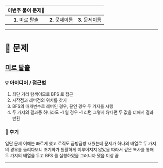 | 이번주 풀이 문제🧩  |                   |                |
|:-------------:|:-------------------:|:-------------------:|
| **1.** [미로 탈출](https://school.programmers.co.kr/learn/courses/30/lessons/159993) | **2.** [문제이름](링크) | **3.** [문제이름](링크) |
---

# 🧩 문제

## [미로 탈출](https://school.programmers.co.kr/learn/courses/30/lessons/159993)

### 💡 아이디어 / 접근법 
1. 최단 거리 탐색이므로 BFS 로 접근
2. 시작점과 레버점의 위치를 찾기
3. BFS의 매개변수로 레버인 경우, 끝인 경우 두 가지를 시행
4. 두 가지의 결과중 하나라도 -1 일 경우 -1 리턴 그렇지 않다면 두 값을 더해서 결과 반환

### 🤔 후기
일단 문제 이해는 빠르게 했고 로직도 금방금방 새웠는데 문제가 하나의 배열로 두 가지의 경우를 돌리다보니 초기화가 원활하게 이루어지지 않았음 따라서 깊은 복사를 통해 두 가지의 배열을 두고 BFS 를 실행하였음 그러니까 됐음 이상 끝

---